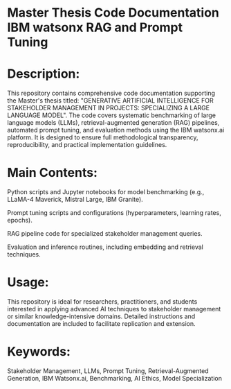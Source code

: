 # Master Thesis Code Documentation IBM watsonx RAG and Prompt Tuning

# Description:
This repository contains comprehensive code documentation supporting the Master's thesis titled: "GENERATIVE ARTIFICIAL INTELLIGENCE FOR STAKEHOLDER MANAGEMENT IN PROJECTS: SPECIALIZING A LARGE LANGUAGE MODEL". The code covers systematic benchmarking of large language models (LLMs), retrieval-augmented generation (RAG) pipelines, automated prompt tuning, and evaluation methods using the IBM watsonx.ai platform. It is designed to ensure full methodological transparency, reproducibility, and practical implementation guidelines.

# Main Contents:

Python scripts and Jupyter notebooks for model benchmarking (e.g., LLaMA-4 Maverick, Mistral Large, IBM Granite).

Prompt tuning scripts and configurations (hyperparameters, learning rates, epochs).

RAG pipeline code for specialized stakeholder management queries.

Evaluation and inference routines, including embedding and retrieval techniques.

# Usage:
This repository is ideal for researchers, practitioners, and students interested in applying advanced AI techniques to stakeholder management or similar knowledge-intensive domains. Detailed instructions and documentation are included to facilitate replication and extension.

# Keywords:
Stakeholder Management, LLMs, Prompt Tuning, Retrieval-Augmented Generation, IBM Watsonx.ai, Benchmarking, AI Ethics, Model Specialization
